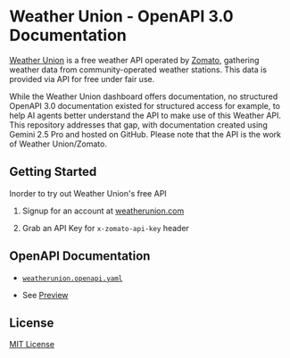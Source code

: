 # Weather Union - OpenAPI 3.0 Documentation

[Weather Union](https://www.weatherunion.com/) is a free weather API operated by [Zomato](https://zomato.com), gathering weather data from community-operated weather stations. This data is provided via API for free under fair use.

While the Weather Union dashboard offers documentation, no structured OpenAPI 3.0 documentation existed for structured access for example, to help AI agents better understand the API to make use of this Weather API. This repository addresses that gap, with documentation created using Gemini 2.5 Pro and hosted on GitHub. Please note that the API is the work of Weather Union/Zomato.

## Getting Started

Inorder to try out Weather Union's free API

1. Signup for an account at [weatherunion.com](https://www.weatherunion.com/)

2. Grab an API Key for `x-zomato-api-key` header

## OpenAPI Documentation

- [`weatherunion.openapi.yaml`](./weatherunion.openapi.yaml)

- See [Preview](https://petstore.swagger.io/?url=https://raw.githubusercontent.com/anselm94/weatherunion-openapi-v3/refs/heads/main/weatherunion.openapi.yaml)

## License

[MIT License](./LICENSE)
